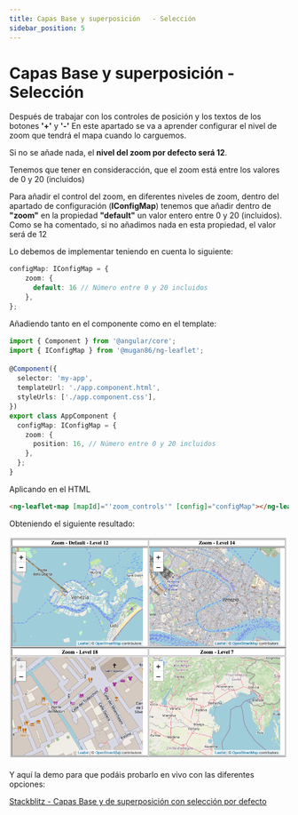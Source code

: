 ```yaml
---
title: Capas Base y superposición	- Selección
sidebar_position: 5
---
```

# Capas Base y superposición - Selección

Después de trabajar con los controles de posición y los textos de los botones **'+'** y **'-'** En este apartado se va a aprender configurar el nivel de zoom que tendrá el mapa cuando lo carguemos.

Si no se añade nada, el **nivel del zoom por defecto será 12**.

Tenemos que tener en consideracción, que el zoom está entre los valores de 0 y 20 (incluidos)

Para añadir el control del zoom, en diferentes niveles de zoom, dentro del apartado de configuración (**IConfigMap**) tenemos que añadir dentro de **"zoom"** en la propiedad **"default"** un valor entero entre 0 y 20 (incluidos). Como se ha comentado, si no añadimos nada en esta propiedad, el valor será de 12

Lo debemos de implementar teniendo en cuenta lo siguiente:

```typescript
configMap: IConfigMap = {
    zoom: {
      default: 16 // Número entre 0 y 20 incluidos
    },
};
```

Añadiendo tanto en el componente como en el template:

```typescript
import { Component } from '@angular/core';
import { IConfigMap } from '@mugan86/ng-leaflet';

@Component({
  selector: 'my-app',
  templateUrl: './app.component.html',
  styleUrls: ['./app.component.css'],
})
export class AppComponent {
  configMap: IConfigMap = {
    zoom: {
      position: 16, // Número entre 0 y 20 incluidos
    },
  };
}
```

Aplicando en el HTML

```html
<ng-leaflet-map [mapId]="'zoom_controls'" [config]="configMap"></ng-leaflet>
```

Obteniendo el siguiente resultado:

![Zoom Levels](https://raw.githubusercontent.com/mugan86/i18n-ng-leaflet-doc/master/.gitbook/assets/04-zoom-levels.png)

Y aquí la demo para que podáis probarlo en vivo con las diferentes opciones:

[Stackblitz - Capas Base y de superposición con selección por defecto](https://stackblitz.com/edit/angular-leaflet-map-base-over-layers-default?file=src/app/app.component.html)

